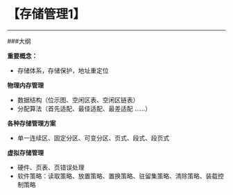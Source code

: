 # 【存储管理1】
---

###大纲

**重要概念：**
  - 存储体系，存储保护，地址重定位

**物理内存管理**
  - 数据结构（位示图、空闲区表、空闲区链表）
  - 分配算法（首先适配、最佳适配、最差适配 ……）

**各种存储管理方案**
  - 单一连续区、固定分区、可变分区、页式、段式、段页式

**虚拟存储管理**
  - 硬件、页表、页错误处理
  - 软件策略：读取策略、放置策略、置换策略、驻留集策略、清除策略、装载控制策略
